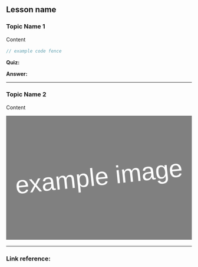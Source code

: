 ## Lesson name

### Topic Name 1

Content

```C
// example code fence
```

**Quiz:**

**Answer:**

---

### Topic Name 2

Content

![](./C/assets/images/0_1.png)

---

### Link reference:

[Example link]: example.com	" "

